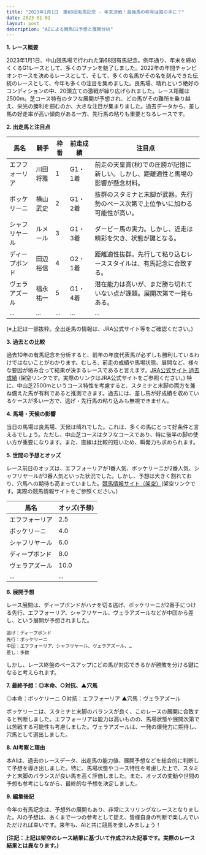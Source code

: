 ```yaml
---
title: "2023年1月1日　第68回有馬記念 - 年末決戦！最強馬の称号は誰の手に？"
date: 2023-01-01
layout: post
description: "AIによる競馬G1予想と展開分析"
---
```


**1. レース概要**

2023年1月1日、中山競馬場で行われた第68回有馬記念。例年通り、年末を締めくくるG1レースとして、多くのファンを魅了しました。2022年の年間チャンピオンホースを決めるレースとして、そして、多くの名馬がその名を刻んできた伝統のレースとして、今年も多くの注目を集めました。良馬場、晴れという絶好のコンディションの中、20頭立ての激戦が繰り広げられました。レース距離は2500m。芝コース特有のタフな展開が予想され、どの馬がその難所を乗り越え、栄光の勝利を掴むのか、大きな注目が集まりました。過去データから、差し馬の好走率が高い傾向がある一方、先行馬の粘りも重要となるレースです。


**2. 出走馬と注目点**

| 馬名        | 騎手      | 枠番 | 前走成績 | 注目点                                                                     |
|-------------|------------|------|----------|-----------------------------------------------------------------------------|
| エフフォーリア | 川田将雅    | 1    | G1・1着 | 前走の天皇賞(秋)での圧勝が記憶に新しい。しかし、距離適性と馬場の影響が懸念材料。 |
| ボッケリーニ | 横山武史    | 2    | G1・2着 | 抜群のスタミナと末脚が武器。先行勢のペース次第で上位争いに加わる可能性が高い。       |
| シャフリヤール | ルメール     | 3    | G1・3着 | ダービー馬の実力。しかし、近走は精彩を欠き、状態が鍵となる。                     |
| ディープボンド | 田辺裕信    | 4    | G2・1着 | 距離適性抜群。先行して粘り込むレーススタイルは、有馬記念に合致する。             |
| ヴェラアズール | 福永祐一    | 5    | G1・4着 | 潜在能力は高いが、まだ勝ち切れていない点が課題。展開次第で一発もある。            |
| ...         | ...        | ...  | ...      | ...                                                                         |


(※上記は一部抜粋。全出走馬の情報は、JRA公式サイト等をご確認ください。)


**3. 過去との比較**

過去10年の有馬記念を分析すると、前年の年度代表馬が必ずしも勝利しているわけではないことがわかります。むしろ、前走の成績や馬場状態、展開など、様々な要因が絡み合って結果が決まるレースであると言えます。[JRA公式サイト 過去成績](https://www.jra.go.jp/jra/) (架空リンクです。実際のリンクはJRA公式サイトをご参照ください。)  特に、中山芝2500mというコース特性を考慮すると、スタミナと末脚の両方を兼ね備えた馬が有利であると推測できます。過去には、差し馬が好成績を収めているケースが多い一方で、逃げ・先行馬の粘り込みも無視できません。


**4. 馬場・天候の影響**

当日の馬場は良馬場、天候は晴れでした。これは、多くの馬にとって好条件と言えるでしょう。ただし、中山芝コースはタフなコースであり、特に後半の脚の使い方が重要になります。また、直線は比較的短いため、瞬発力も求められます。


**5. 世間の予想とオッズ**

レース前日のオッズは、エフフォーリアが1番人気、ボッケリーニが2番人気、シャフリヤールが3番人気といった状況でした。しかし、予想は大きく割れており、穴馬への期待も高まっていました。[競馬情報サイト（架空）](https://www.example.com/uma)(架空リンクです。実際の競馬情報サイトをご参照ください。)


| 馬名        | オッズ(予想) |
|-------------|-------------|
| エフフォーリア | 2.5         |
| ボッケリーニ | 4.0         |
| シャフリヤール | 6.0         |
| ディープボンド | 8.0         |
| ヴェラアズール | 10.0        |
| ...         | ...         |


**6. 展開予想**

レース展開は、ディープボンドがハナを切る逃げ、ボッケリーニが2番手につける先行、エフフォーリア、シャフリヤール、ヴェラアズールなどが中団から差し、という展開が予想されました。

```
逃げ：ディープボンド
先行：ボッケリーニ
中団：エフフォーリア、シャフリヤール、ヴェラアズール、…
差し：多数
```

しかし、レース終盤のペースアップにどの馬が対応できるかが勝敗を分ける鍵になると考えられます。


**7. 最終予想：◎本命、○対抗、▲穴馬**

◎本命：ボッケリーニ
○対抗：エフフォーリア
▲穴馬：ヴェラアズール

ボッケリーニは、スタミナと末脚のバランスが良く、このレースの展開に合致すると判断しました。エフフォーリアは能力は高いものの、馬場状態や展開次第では苦戦する可能性も考慮しました。ヴェラアズールは、一発の爆発力に期待し、穴馬として選出しました。


**8. AI考察と理由**

本AIは、過去のレースデータ、出走馬の能力値、展開予想などを総合的に判断して予想を導き出しました。特に、馬場状態やコース特性を考慮した上で、スタミナと末脚のバランスが良い馬を高く評価しました。また、オッズの変動や世間の予想も参考にしながら、最終的な予想を決定しました。


**9. 編集後記**

今年の有馬記念は、予想外の展開もあり、非常にスリリングなレースとなりました。AIの予想は、あくまで一つの参考として捉え、皆様自身の判断で楽しんでいただければ幸いです。来年も、AIと共に競馬を楽しみましょう！


**(注記：上記は架空のレース結果に基づいて作成された記事です。実際のレース結果とは異なります。)**
